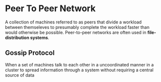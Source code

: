 # Peer To Peer Network

A collection of machines referred to as peers that divide a workload between themseleves to presumably complete the workload faster than would otherwise be possible. Peer-to-peer networks are often used in **file-distribution systems**.

## Gossip Protocol

When a set of machines talk to each other in a uncoordinated manner in a cluster to spread information through a system without requiring a central source of data
